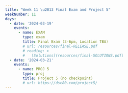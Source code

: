```yaml
---
title: "Week 11 \u2013 Final Exam and Project 5"
weekNumber: 11
days:
  - date: '2024-03-19'
    events:
      - name: EXAM
        type: exam
        title: Final Exam (3-6pm, Location TBA)
        # url: resources/final-RELEASE.pdf
        # reading: >
        #   [Solutions](resources/final-SOLUTIONS.pdf)
  - date: '2024-03-21'
    events:
      - name: PROJ 5
        type: proj
        title: Project 5 (no checkpoint)
        # url: https://dsc80.com/project5/
---
```

